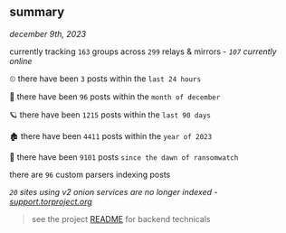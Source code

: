 
## summary
_december 9th, 2023_

currently tracking `163` groups across `299` relays & mirrors - _`107` currently online_

⏲ there have been `3` posts within the `last 24 hours`

🦈 there have been `96` posts within the `month of december`

🪐 there have been `1215` posts within the `last 90 days`

🏚 there have been `4411` posts within the `year of 2023`

🦕 there have been `9101` posts `since the dawn of ransomwatch`

there are `96` custom parsers indexing posts

_`20` sites using v2 onion services are no longer indexed - [support.torproject.org](https://support.torproject.org/onionservices/v2-deprecation/)_

> see the project [README](https://github.com/joshhighet/ransomwatch#ransomwatch--) for backend technicals
